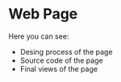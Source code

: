 # Web Page
Here you can see:
- Desing process of the page
- Source code of the page
- Final views of the page
